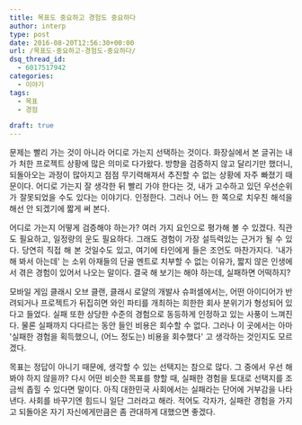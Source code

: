 ```yaml
---
title: 목표도 중요하고 경험도 중요하다
author: interp
type: post
date: 2016-08-20T12:56:30+00:00
url: /목표도-중요하고-경험도-중요하다/
dsq_thread_id:
  - 6017517942
categories:
  - 이야기
tags:
  - 목표
  - 경험

draft: true
---
```

<p style="text-align: justify;">
  문제는 빨리 가는 것이 아니라 어디로 가는지 선택하는 것이다. 화장실에서 본 글귀는 내가 처한 프로젝트 상황에 많은 의미로 다가왔다. 방향을 검증하지 않고 달리기만 했더니, 되돌아오는 과정이 많아지고 점점 무기력해져서 추진할 수 없는 상황에 자주 빠졌기 때문이다. 어디로 가는지 잘 생각한 뒤 빨리 가야 한다는 것, 내가 고수하고 있던 우선순위가 잘못되었을 수도 있다는 이야기다. 인정한다. 그러나 어느 한 쪽으로 치우친 해석을 해선 안 되겠기에 짧게 써 본다.
</p>

<p style="text-align: justify;">
  어디로 가는지 어떻게 검증해야 하는가? 여러 가지 요인으로 평가해 볼 수 있겠다. 직관도 필요하고, 일정량의 운도 필요하다. 그래도 경험이 가장 설득력있는 근거가 될 수 있다. 당연히 직접 해 본 것일수도 있고, 여기에 타인에게 들은 조언도 마찬가지다. '내가 해 봐서 아는데' 는 소위 아재들의 단골 멘트로 치부할 수 없는 이유가, 짧지 않은 인생에서 겪은 경험이 있어서 나오는 말이다. 결국 해 보기는 해야 하는데, 실패하면 어떡하지?
</p>

<p style="text-align: justify;">
  모바일 게임 클래시 오브 클랜, 클래시 로얄의 개발사 슈퍼셀에서는, 어떤 아이디어가 반려되거나 프로젝트가 뒤집히면 와인 파티를 개최하는 희한한 회사 분위기가 형성되어 있다고 들었다. 실패 또한 상당한 수준의 경험으로 동등하게 인정하고 있는 사풍이 느껴진다. 물론 실패까지 다다르는 동안 들인 비용은 회수할 수 없다. 그러나 이 곳에서는 아마 '실패한 경험을 획득했으니, (어느 정도는) 비용을 회수했다' 고 생각하는 것인지도 모르겠다.
</p>

<p style="text-align: justify;">
  목표는 정답이 아니기 때문에, 생각할 수 있는 선택지는 참으로 많다. 그 중에서 우선 해 봐야 하지 않을까? 다시 어떤 비슷한 목표를 향할 때, 실패한 경험을 토대로 선택지를 조금씩 좁힐 수 있다면 말이다. 아직 대한민국 사회에서는 실패라는 단어에 거부감을 나타낸다. 사회를 바꾸기엔 힘드니 일단 그러라고 해라. 적어도 각자가, 실패란 경험을 가지고 되돌아온 자기 자신에게만큼은 좀 관대하게 대했으면 좋겠다.
</p>
